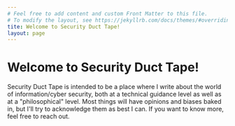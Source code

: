 ```yaml
---
# Feel free to add content and custom Front Matter to this file.
# To modify the layout, see https://jekyllrb.com/docs/themes/#overriding-theme-defaults
tite: Welcome to Security Duct Tape!
layout: page
---
```

# Welcome to Security Duct Tape!
Security Duct Tape is intended to be a place where I write about the world of information/cyber security, both at a technical guidance level as well as at a "philosophical" level. Most things will have opinions and biases baked in, but I'll try to acknowledge them as best I can. If you want to know more, feel free to reach out.
